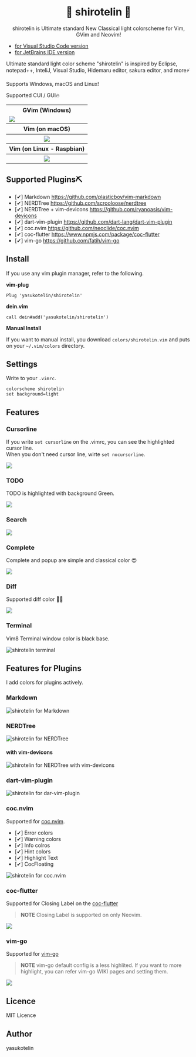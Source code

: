 <h1 align="center">🎉 shirotelin 🎉</h1>

<p align="center">shirotelin is Ultimate standard New Classical light colorscheme for Vim, GVim and Neovim!</p>

- [for Visual Studio Code version](https://github.com/yasukotelin/shirotelin-vscode)
- [for JetBrains IDE version](https://github.com/yasukotelin/shirotelin-intellij)

Ultimate standard light color scheme "shirotelin" is inspired by Eclipse, notepad++, InteliJ, Visual Studio, Hidemaru editor, sakura editor, and more⚡

Supports Windows, macOS and Linux!

Supported CUI / GUI🔥

<table>
    <tr>
        <th>GVim (Windows)</th>
    </tr>
    <tr>
        <td><img src="images/shirotelin-on-windows.png"></td>
    </tr>
    <tr>
        <th>Vim (on macOS)</th>
    </tr>
    <tr>
        <th><img src="images/shirotelin-on-macos.png"></th>
    </tr>
    <tr>
        <th>Vim (on Linux - Raspbian)</th>
    </tr>
    <tr>
        <th><img src="images/shirotelin-on-linux.png"></th>
    </tr>
</table>

## Supported Plugins⛏

- [✔] Markdown https://github.com/plasticboy/vim-markdown
- [✔] NERDTree https://github.com/scrooloose/nerdtree
- [✔] NERDTree + vim-devicons https://github.com/ryanoasis/vim-devicons
- [✔] dart-vim-plugin https://github.com/dart-lang/dart-vim-plugin
- [✔] coc.nvim https://github.com/neoclide/coc.nvim
- [✔] coc-flutter https://www.npmjs.com/package/coc-flutter
- [✔] vim-go https://github.com/fatih/vim-go

## Install

If you use any vim plugin manager, refer to the following.

**vim-plug**

```vim
Plug 'yasukotelin/shirotelin'
```

**dein.vim**

```vim
call dein#add('yasukotelin/shirotelin')
```

**Manual Install**

If you want to manual install, you download `colors/shirotelin.vim` and puts on your `~/.vim/colors` directory.

## Settings

Write to your `.vimrc`.

```vimrc
colorscheme shirotelin
set background=light
```

## Features

### Cursorline

If you write `set cursorline` on the .vimrc, you can see the highlighted cursor line.<br>
When you don't need cursor line,  wirte `set nocursorline`.

<img src="images/shirotelin-cursorline.gif">

### TODO

TODO is highlighted with background Green.

<img src="images/todo.png">

### Search

<img src="images/shirotelin-search.gif">

### Complete

Complete and popup are simple and classical color 😍

<img src="images/shirotelin-complete.gif">

### Diff

Supported diff color 🤷‍♂️

<img src="images/shirotelin-diff.png">

### Terminal

Vim8 Terminal window color is black base.

<img src="./images/shirotelin-terminal.png" alt="shirotelin terminal">

## Features for Plugins

I add colors for plugins actively.

### Markdown

<img src="./images/shirotelin-markdown.png" alt="shirotelin for Markdown">

### NERDTree

<img src="images/shirotelin-nerd-tree.png" alt="shirotelin for NERDTree">

#### with vim-devicons

<img src="images/shirotelin-nerd-tree-with-vim-devicons.png" alt="shirotelin for NERDTree with vim-devicons">

### dart-vim-plugin

<img src="images/shirotelin-dart-vim-plugin.png" alt="shirotelin for dar-vim-plugin">

### coc.nvim

Supported for [coc.nvim](https://github.com/neoclide/coc.nvim).<br>

- [✔] Error colors
- [✔] Warning colors
- [✔] Info colros
- [✔] Hint colors
- [✔] Highlight Text
- [✔] CocFloating

<img src="images/shirotelin-coc-demo.gif" alt="shirotelin for coc.nvim">

### coc-flutter

Supported for Closing Label on the [coc-flutter](https://www.npmjs.com/package/coc-flutter)

> **NOTE** Closing Label is supported on only Neovim.

![](./images/coc-flutter-closinglabel.png)

### vim-go

Supported for [vim-go](https://github.com/fatih/vim-go)

> **NOTE** vim-go default config is a less highlited. If you want to more highlight, you can refer vim-go WIKI pages and setting them.

![](./images/shirotelin-vim-go.png)

## Licence

MIT Licence

## Author

yasukotelin

